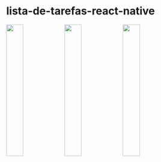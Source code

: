 # lista-de-tarefas-react-native

 <div>
  <img src="https://user-images.githubusercontent.com/59899335/215305640-bc1b8814-3b00-48d3-9618-e8c7e66df14e.png" width="30%">
  <img src="https://user-images.githubusercontent.com/59899335/215305360-e7db6932-5e5c-426c-a822-d16036c69c7d.png" width="30%">
  <img src="https://user-images.githubusercontent.com/59899335/215305358-d502400e-4e33-442e-a36e-35c9191d470d.png" width="30%">
</div>
